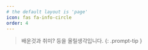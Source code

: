 ```yaml
---
# the default layout is 'page'
icon: fas fa-info-circle
order: 4
---
```


> 배운것과 취미? 등을 올릴생각입니다.
{: .prompt-tip }
